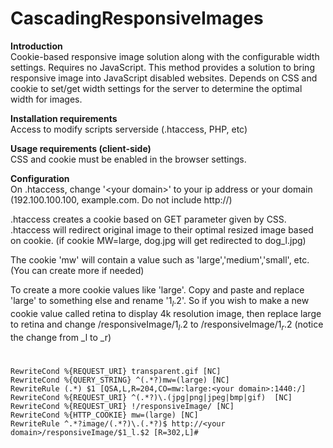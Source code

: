 CascadingResponsiveImages
=========================
<b>Introduction</b><br />
Cookie-based responsive image solution along with the configurable width settings. Requires no JavaScript. This method provides a solution to bring responsive image into JavaScript disabled websites. Depends on CSS and cookie to set/get width settings for the server to determine the optimal width for images.

<b>Installation requirements</b><br />
Access to modify scripts serverside (.htaccess, PHP, etc)

<b>Usage requirements (client-side)</b><br />
CSS and cookie must be enabled in the browser settings.

<b>Configuration</b><br />
On .htaccess, change '\<your domain\>' to your ip address or your domain (192.100.100.100, example.com.  Do not include http://)

.htaccess creates a cookie based on GET parameter given by CSS.
.htaccess will redirect original image to their optimal resized image based on cookie. (if cookie MW=large, dog.jpg will get redirected to dog_l.jpg)

The cookie 'mw' will contain a value such as 'large','medium','small', etc. (You can create more if needed)

To create a more cookie values like 'large'. Copy and paste and replace 'large' to something else and rename '$1_l.$2'. So if you wish to make a new cookie value called retina to display 4k resolution image, then replace large to retina and change /responsiveImage/$1_l.$2 to /responsiveImage/$1_r.$2 (notice the change from _l to _r)
# 
	RewriteCond %{REQUEST_URI} transparent.gif [NC]
	RewriteCond %{QUERY_STRING} ^(.*?)mw=(large) [NC]
	RewriteRule (.*) $1 [QSA,L,R=204,CO=mw:large:<your domain>:1440:/]
	RewriteCond %{REQUEST_URI} ^(.*?)\.(jpg|png|jpeg|bmp|gif)  [NC]
	RewriteCond %{REQUEST_URI} !/responsiveImage/ [NC]
	RewriteCond %{HTTP_COOKIE} mw=(large) [NC]
	RewriteRule ^.*?image/(.*?)\.(.*?)$ http://<your domain>/responsiveImage/$1_l.$2 [R=302,L]#


